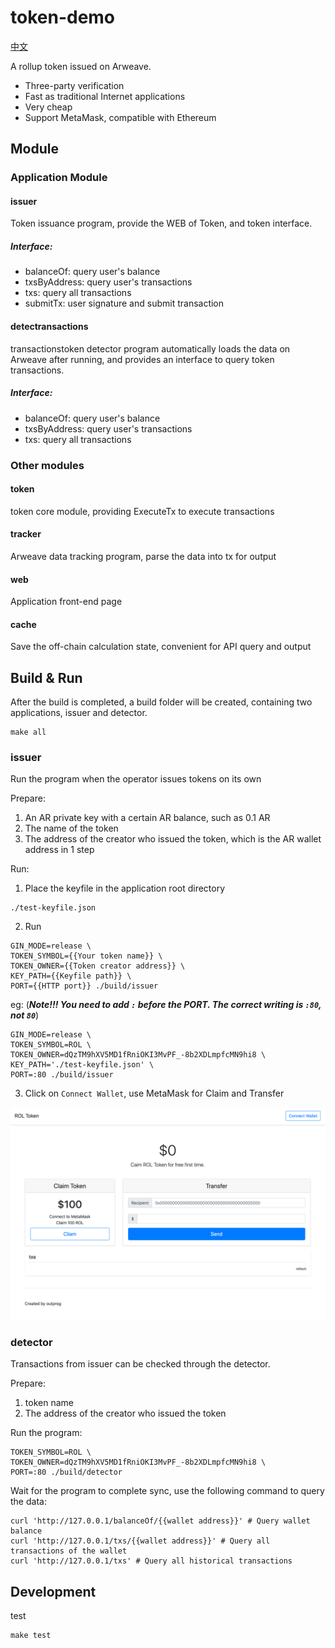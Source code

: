 # token-demo

[中文](./README_ZH.md)

A rollup token issued on Arweave.

- Three-party verification
- Fast as traditional Internet applications
- Very cheap
- Support MetaMask, compatible with Ethereum

## Module

### Application Module

#### issuer

Token issuance program, provide the WEB of Token, and token interface.

##### Interface:

- balanceOf: query user's balance
- txsByAddress: query user's transactions
- txs: query all transactions
- submitTx: user signature and submit transaction

#### detectransactions
 transactionstoken detector program automatically loads the data on Arweave after running, and provides an interface to query token transactions.

##### Interface:

- balanceOf: query user's balance
- txsByAddress: query user's transactions
- txs: query all transactions

### Other modules

#### token

token core module, providing ExecuteTx to execute transactions

#### tracker

Arweave data tracking program, parse the data into tx for output

#### web

Application front-end page

#### cache

Save the off-chain calculation state, convenient for API query and output

## Build & Run

After the build is completed, a build folder will be created, containing two applications, issuer and detector.

```shell
make all
```

### issuer

Run the program when the operator issues tokens on its own

Prepare:

1. An AR private key with a certain AR balance, such as 0.1 AR
2. The name of the token
3. The address of the creator who issued the token, which is the AR wallet address in 1 step

Run:

1. Place the keyfile in the application root directory
```shell
./test-keyfile.json
```
2. Run
```shell
GIN_MODE=release \
TOKEN_SYMBOL={{Your token name}} \
TOKEN_OWNER={{Token creator address}} \
KEY_PATH={{Keyfile path}} \
PORT={{HTTP port}} ./build/issuer
```
eg: (***Note!!! You need to add `:` before the PORT. The correct writing is `:80`, not `80`***)
```shell
GIN_MODE=release \
TOKEN_SYMBOL=ROL \
TOKEN_OWNER=dQzTM9hXV5MD1fRniOKI3MvPF_-8b2XDLmpfcMN9hi8 \
KEY_PATH='./test-keyfile.json' \
PORT=:80 ./build/issuer
```
3. Click on `Connect Wallet`, use MetaMask for Claim and Transfer

![demo-1](./demo-1.png)

### detector

Transactions from issuer can be checked through the detector.

Prepare:

1. token name
2. The address of the creator who issued the token

Run the program:

```shell
TOKEN_SYMBOL=ROL \
TOKEN_OWNER=dQzTM9hXV5MD1fRniOKI3MvPF_-8b2XDLmpfcMN9hi8 \
PORT=:80 ./build/detector
```

Wait for the program to complete sync, use the following command to query the data:

```shell
curl 'http://127.0.0.1/balanceOf/{{wallet address}}' # Query wallet balance
curl 'http://127.0.0.1/txs/{{wallet address}}' # Query all transactions of the wallet
curl 'http://127.0.0.1/txs' # Query all historical transactions
```

## Development

test

```shell
make test
```
